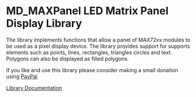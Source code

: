 # MD_MAXPanel LED Matrix Panel Display Library

The library implements functions that allow a panel of MAX72xx modules to be used as a pixel display device. The library provides support for supports elements such as points, lines, rectangles, triangles circles and text. Polygons can also be displayed as filled polygons.

If you like and use this library please consider making a small donation using [PayPal](https://paypal.me/MajicDesigns/4USD)

[Library Documentation](https://majicdesigns.github.io/MD_MAXPanel/)
